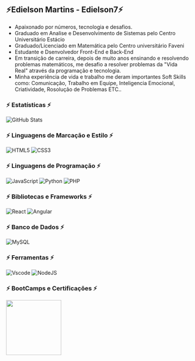 ## ⚡Edielson Martins - Edielson7⚡

<!--
**Edielson7/Edielson7** is a ✨ _special_ ✨ repository because its `README.md` (this file) appears on your GitHub profile.

Here are some ideas to get you started:

- 🔭 I’m currently working on ...
- 🌱 I’m currently learning ...
- 👯 I’m looking to collaborate on ...
- 🤔 I’m looking for help with ...
- 💬 Ask me about ...
- 📫 How to reach me: ...
- 😄 Pronouns: ...
- ⚡ Fun fact: ...
-->
- Apaixonado por números, tecnologia e desafios.
- Graduado em Analise e Desenvolvimento de Sistemas pelo Centro Universitário Estácio
- Graduado/Licenciado em Matemática pelo Centro universitário Faveni
- Estudante e Dsenvolvedor Front-End e Back-End
- Em transição de carreira, depois de muito anos ensinando e resolvendo problemas matemáticos, me desafio a resolver problemas da "Vida Real" através da programação e tecnologia.
- Minha experiência de vida e trabalho me deram importantes Soft Skills como: Comunicação, Trabalho em Equipe, Inteligencia Emocional, Criatividade, Rosolução de Problemas ETC..

### ⚡ Estatísticas ⚡
![GitHub Stats](https://github-readme-stats.vercel.app/api?username=EDIELSON7&theme=transparent&bg_color=000&border_color=30A3DC&show_icons=true&icon_color=30A3DC&title_color=E94D5F&text_color=FFF)

### ⚡ Linguagens de Marcação e Estilo ⚡
![HTML5](https://img.shields.io/badge/HTML5-E34F26?style=for-the-badge&logo=html5&logoColor=white) ![CSS3](https://img.shields.io/badge/CSS3-1572B6?style=for-the-badge&logo=css3&logoColor=white)
### ⚡ Linguagens de Programação ⚡
![JavaScript](https://img.shields.io/badge/JavaScript-F7DF1E?style=for-the-badge&logo=javascript&logoColor=black) ![Python](https://img.shields.io/badge/python-3670A0?style=for-the-badge&logo=python&logoColor=ffdd54) ![PHP](https://img.shields.io/badge/PHP-777BB4?style=for-the-badge&logo=php&logoColor=white)
### ⚡ Bibliotecas e Frameworks ⚡
![React](https://img.shields.io/badge/React-20232A?style=for-the-badge&logo=react&logoColor=61DAFB) ![Angular](https://img.shields.io/badge/Angular-DD0031?style=for-the-badge&logo=angular&logoColor=white)
### ⚡ Banco de Dados ⚡
![MySQL](https://img.shields.io/badge/MySQL-00000F?style=for-the-badge&logo=mysql&logoColor=white)
### ⚡ Ferramentas ⚡
![Vscode](https://img.shields.io/badge/Vscode-007ACC?style=for-the-badge&logo=visual-studio-code&logoColor=white) ![NodeJS](https://img.shields.io/badge/node.js-6DA55F?style=for-the-badge&logo=node.js&logoColor=white)
### ⚡ BootCamps e Certificações ⚡
<a href="https://web.dio.me/track/coding-future-front-end-do-zero" target="_blank"><img src="https://assets.dio.me/x84deVbyyXPy2Qv6Ug4uuQnB0tRIBOyfiPJQe9jKNrc/f:webp/h:120/q:80/L3RyYWNrcy84MDUyZGIxYi1mNDM0LTQ5ODAtOGJiYi05ZjdkYWE3MjViOGQucG5n" height="150"></a>

